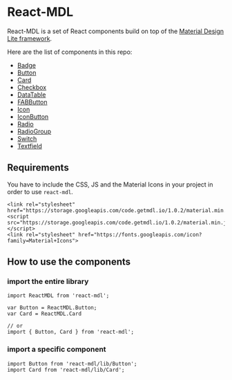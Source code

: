 # React-MDL

React-MDL is a set of React components build on top of the [Material Design Lite framework](https://github.com/google/material-design-lite).

Here are the list of components in this repo:

- [Badge](/src/Badge.js)
- [Button](/src/Button.js)
- [Card](/src/Card.js)
- [Checkbox](/src/Checkbox.js)
- [DataTable](/src/DataTable.js)
- [FABButton](/src/FABButton.js)
- [Icon](/src/Icon.js)
- [IconButton](/src/IconButton.js)
- [Radio](/src/Radio.js)
- [RadioGroup](/src/RadioGroup.js)
- [Switch](/src/Switch.js)
- [Textfield](/src/Textfield.js)

## Requirements
You have to include the CSS, JS and the Material Icons in your project in order to use `react-mdl`.
```
<link rel="stylesheet" href="https://storage.googleapis.com/code.getmdl.io/1.0.2/material.min.css">
<script src="https://storage.googleapis.com/code.getmdl.io/1.0.2/material.min.js"></script>
<link rel="stylesheet" href="https://fonts.googleapis.com/icon?family=Material+Icons">
```

## How to use the components

### import the entire library
```
import ReactMDL from 'react-mdl';

var Button = ReactMDL.Button;
var Card = ReactMDL.Card

// or
import { Button, Card } from 'react-mdl';
```

### import a specific component
```
import Button from 'react-mdl/lib/Button';
import Card from 'react-mdl/lib/Card';
```